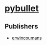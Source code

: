 # [pybullet](https://pypi.org/project/pybullet)



## Publishers
- [erwincoumans](https://pypi.org/user/erwincoumans)

